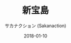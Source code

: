 ---
title: "新宝島"
subtitle: "サカナクション (Sakanaction)"
customForwardUrl: "https://vimeo.com/164458242"
displayImg: "https://i.vimeocdn.com/video/568073195_200x150.jpg"
date: "2018-01-10"
newTab: true 
---